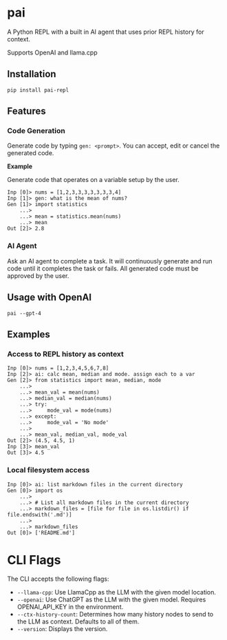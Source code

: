 # pai
A Python REPL with a built in AI agent that uses prior REPL history for context.

Supports OpenAI and llama.cpp

## Installation
```
pip install pai-repl
```

## Features

### Code Generation
Generate code by typing `gen: <prompt>`. You can accept, edit or cancel the generated code.

**Example**

Generate code that operates on a variable setup by the user.
```
Inp [0]> nums = [1,2,3,3,3,3,3,3,3,4]
Inp [1]> gen: what is the mean of nums?
Gen [1]> import statistics
    ...>
    ...> mean = statistics.mean(nums)
    ...> mean
Out [2]> 2.8
```

### AI Agent
Ask an AI agent to complete a task. It will continuously generate and run code until it completes the task or fails. All generated code must be approved by the user.



## Usage with OpenAI
```
pai --gpt-4
```

## Examples

### Access to REPL history as context
```
Inp [0]> nums = [1,2,3,4,5,6,7,8]
Inp [2]> ai: calc mean, median and mode. assign each to a var
Gen [2]> from statistics import mean, median, mode
    ...>
    ...> mean_val = mean(nums)
    ...> median_val = median(nums)
    ...> try:
    ...>     mode_val = mode(nums)
    ...> except:
    ...>     mode_val = 'No mode'
    ...>
    ...> mean_val, median_val, mode_val
Out [2]> (4.5, 4.5, 1)
Inp [3]> mean_val
Out [3]> 4.5
```

### Local filesystem access
```
Inp [0]> ai: list markdown files in the current directory
Gen [0]> import os
    ...>
    ...> # List all markdown files in the current directory
    ...> markdown_files = [file for file in os.listdir() if file.endswith('.md')]
    ...>
    ...> markdown_files
Out [0]> ['README.md']
```
# CLI Flags
The CLI accepts the following flags:

- `--llama-cpp`: Use LlamaCpp as the LLM with the given model location.
- `--openai`: Use ChatGPT as the LLM with the given model. Requires OPENAI_API_KEY in the environment.
- `--ctx-history-count`: Determines how many history nodes to send to the LLM as context. Defaults to all of them.
- `--version`: Displays the version.
